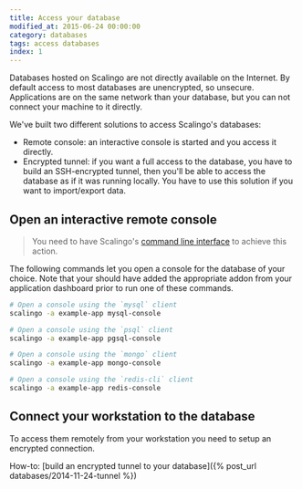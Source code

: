 ```yaml
---
title: Access your database
modified_at: 2015-06-24 00:00:00
category: databases
tags: access databases
index: 1
---
```


Databases hosted on Scalingo are not directly available on the Internet. By default
access to most databases are unencrypted, so unsecure. Applications are on the same
network than your database, but you can not connect your machine to it directly.

We've built two different solutions to access Scalingo's databases:

* Remote console: an interactive console is started and you access it directly.
* Encrypted tunnel: if you want a full access to the database, you have to build an
  SSH-encrypted tunnel, then you'll be able to access the database as if it was running locally.
  You have to use this solution if you want to import/export data.

## Open an interactive remote console

<blockquote class="bg-info">
You need to have Scalingo's <a href="http://cli.scalingo.com" target="_blank">command line interface</a> to
achieve this action.
</blockquote>

The following commands let you open a console for the database
of your choice. Note that your should have added the appropriate addon from
your application dashboard prior to run one of these commands.

```bash
# Open a console using the `mysql` client
scalingo -a example-app mysql-console

# Open a console using the `psql` client
scalingo -a example-app pgsql-console

# Open a console using the `mongo` client
scalingo -a example-app mongo-console

# Open a console using the `redis-cli` client
scalingo -a example-app redis-console
```

## Connect your workstation to the database

 To access them remotely
from your workstation you need to setup an encrypted connection.

How-to: [build an encrypted tunnel to your database]({% post_url databases/2014-11-24-tunnel %})
